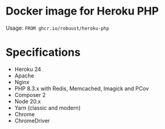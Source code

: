 # Docker image for Heroku PHP

Usage: `FROM ghcr.io/robuust/heroku-php`

# Specifications

* Heroku 24
* Apache
* Nginx
* PHP 8.3.x with Redis, Memcached, Imagick and PCov
* Composer 2
* Node 20.x
* Yarn (classic and modern)
* Chrome
* ChromeDriver
